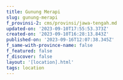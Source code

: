 ```yaml
---
title: Gunung Merapi
slug: gunung-merapi
f_provinsi-2: cms/provinsi/jawa-tengah.md
updated-on: '2023-09-10T17:55:53.373Z'
created-on: '2023-09-10T16:28:13.843Z'
published-on: '2023-09-16T12:07:38.345Z'
f_same-with-province-name: false
f_featured: false
f_discover: false
layout: '[location].html'
tags: location
---
```



